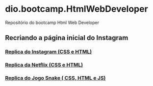 # dio.bootcamp.HtmlWebDeveloper
Repositório do bootcamp Html Web Developer

## Recriando a página inicial do Instagram

### [Replica do Instagram (CSS e HTML)](https://github.com/amandaDuaibs/dio.bootcamp.HtmlWebDeveloper/tree/main/instagram.dio) 
### [Replica da Netflix (CSS e HTML)](https://github.com/amandaDuaibs/dio.bootcamp.HtmlWebDeveloper/tree/main/cloneNetflix)
### [Replica do Jogo Snake ( CSS, HTML e JS)](https://github.com/amandaDuaibs/dio.bootcamp.HtmlWebDeveloper/tree/main/jogo-cobrinha)
